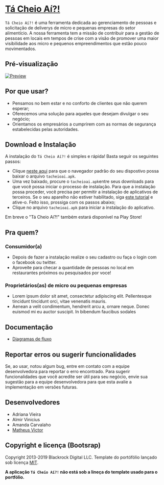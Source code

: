 # [Tá Cheio Aí?!](https://matheusvictor.github.io/tacheio)

`Tá Cheio Aí?!` é uma ferramenta dedicada ao gerenciamento de pessoas e  solicitação de deliverys de micro e pequenas empresas do setor alimentício. A nossa ferramenta tem a missão de contribuir para a gestão de pessoas em locais em tempos de crise com a visão de promover uma maior visibilidade aos micro e pequenos empreendimentos que estão pouco movimentados.

## Pré-visualização

[![Preview](https://i.ibb.co/StpwGQT/preview.png)](https://matheusvictor.github.io/tacheio)

## Por que usar?

* Pensamos no bem estar e no conforto de clientes que não querem esperar;
* Oferecemos uma solução para aqueles que desejam divulgar o seu negócio;
* Orientamos os empresários a cumprirem com as normas de segurança estabelecidas pelas autoridades.

## Download e Instalação

A instalação do `Tá Cheio Aí?!` é simples e rápida! Basta seguir os seguintes passos: 

* Clique [neste aqui](http://tocodelab.com/tacheioai/tacheioai.apk) para que o navegador padrão do seu dispostivo possa baixar o arquivo `tacheioai.apk`.
* Uma vez baixado, procure o `tacheioai.apk`entre seus downloads para que você possa iniciar o processo de instalação. Para que a instalação possa proceder, você precisa per permitir a instalação de aplicativos de terceiros. Se o seu aparelho não estiver habilitado, siga [este tutorial](https://www.tudocelular.com/curiosidade/noticias/n139751/como-instalar-apps-fontes-desconhecidas-android.html) e ative-o. Feito isso, prossiga com os passos abaixo;
* Clique no arquivo `tacheioai.apk` para iniciar a instalação do aplicativo.

Em breve o "Tá Cheio Aí?!" também estará disponível na Play Store!

## Pra quem?

### Consumidor(a)

* Depois de fazer a instalação realize o seu cadastro ou faça o login com o facebook ou twitter.
* Aproveite para checar a quantidade de pessoas no local em restaurantes próximos ou pesquisados por voce!

### Proprietários(as) de micro ou pequenas empresas

* Lorem ipsum dolor sit amet, consectetur adipiscing elit. Pellentesque tincidunt tincidunt orci, vitae venenatis mauris.
* Aenean a velit condimentum, hendrerit arcu a, ornare neque. Donec euismod mi eu auctor suscipit. In bibendum faucibus sodales

## Documentação

* <a href="documentation_app/diagramasFluxo">Diagramas de fluxo</a>

## Reportar erros ou sugerir funcionalidades

Se, ao usar, notou algum bug, entre em contato com a equipe desenvolvedora para reportar o erro encontrado.
Para sugerir funcionalidades que você acredite ser útil para seu negócio, envie sua sugestão para a equipe desenvolvedora para que esta avalie a implementação em versões futuras.

## Desenvolvedores

* Adriana Vieira
* Almir Vinicius
* Amanda Carvalaho
* [Matheus Victor](https://matheusvictor.github.io/)

## Copyright e licença (Bootsrap)

Copyright 2013-2019 Blackrock Digital LLC. Template do portófólio lançado sob licença [MIT](https://github.com/BlackrockDigital/startbootstrap-freelancer/blob/gh-pages/LICENSE).

**A aplicação `Tá Cheio Aí?!` não está sob a lineça do template usado para o portfólio.**